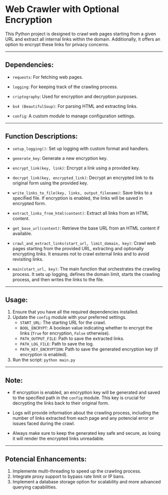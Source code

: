 # Web Crawler with Optional Encryption

This Python project is designed to crawl web pages starting from a given URL and extract all internal links within the domain. Additionally, it offers an option to encrypt these links for privacy concerns.

---

## Dependencies:

- `requests`: For fetching web pages.

- `logging`: For keeping track of the crawling process.

- `criptography`: Used for encryption and decryption purposes.

- `bs4 (BeautifulSoup)`: For parsing HTML and extracting links.

- `config`: A custom module to manage configuration settings.

---

## Function Descriptions:

- `setup_logging()`: Set up logging with custom format and handlers.

- `generate_key`: Generate a new encryption key.

- `encrypt_link(key, link)`: Encrypt a link using a provided key.

- `decrypt_link(key, encrypted_link)`: Decrypt an encrypted link to its original form using the provided key.

- `write_links_to_file(key, links, output_filename)`: Save links to a specified file. If encryption is enabled, the links will be saved in encrypted form.

- `extract_links_from_html(content)`: Extract all links from an HTML content.

- `get_base_url(content)`: Retrieve the base URL from an HTML content if available.

- `crawl_and_extract_links(start_url, limit_domain, key)`: Crawl web pages starting from the provided URL, extracting and optionally encrypting links. It ensures not to crawl external links and to avoid revisiting links.

- `main(start_url, key)`: The main function that orchestrates the crawling process. It sets up logging, defines the domain limit, starts the crawling process, and then writes the links to the file.

---

## Usage:

1. Ensure that you have all the required dependencies installed.
2. Update the `config` module with your preferred settings.
    - `START_URL`: The starting URL for the crawl.
    - `BOOL_ENCRYPT`: A boolean value indicating whether to encrypt the links (`True` for encryption, `False` otherwise).
    - `PATH_OUTPUT_FILE`: Path to save the extracted links.
    - `PATH_LOG_FILE`: Path to save the log.
    - `PATH_KEY_ENCRYPTION`: Path to save the generated encryption key (if encryption is enabled).
3. Run the script: 
```python main.py```

---

## Note:

- If encryption is enabled, an encryption key will be generated and saved to the specified path in the `config` module. This key is crucial for decrypting the links back to their original form.

- Logs will provide information about the crawling process, including the number of links extracted from each page and any potencial error or issues faced during the crawl.

- Always make sure to keep the generated key safe and secure, as losing it will render the encrypted links unreadable.

---

## Potencial Enhancements:

1. Implemente multi-threading to speed up the crawling process.
2. Integrate proxy support to bypass rate limit or IP bans.
3. Implement a database storage option for scalability and more advanced querying capabilities.
